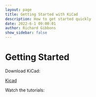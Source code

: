 ```yaml
---
layout: page
title: Getting Started with KiCad
description: How to get started quickly
date: 2022-6-1 09:00:01
author: Richard Gibbons
show_sidebar: false
---
```


# Getting Started 

Download KiCad:

<a class="button is-link" href="https://www.kicad.org/download/" >Kicad</a>

Watch the tutorials:

<!-- {% include youtube.html video="wLwKgMBWhpY" %} -->
